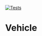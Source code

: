 [![Tests](https://github.com/wenkokke/vehicle/actions/workflows/vehicle-tests.yml/badge.svg)](https://github.com/wenkokke/vehicle/actions/workflows/vehicle-tests.yml)

# Vehicle
